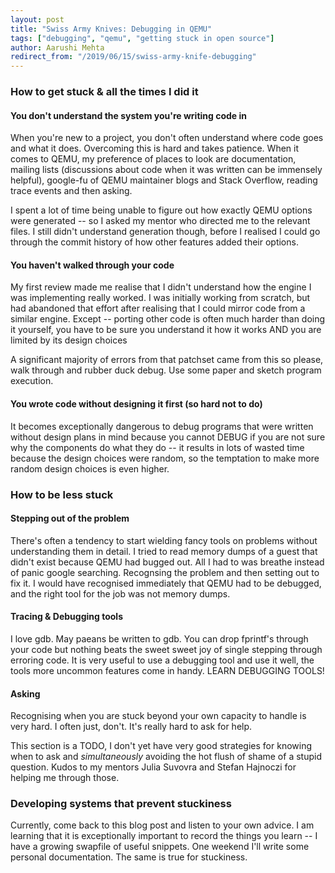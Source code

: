```yaml
---
layout: post
title: "Swiss Army Knives: Debugging in QEMU"
tags: ["debugging", "qemu", "getting stuck in open source"]
author: Aarushi Mehta
redirect_from: "/2019/06/15/swiss-army-knife-debugging"
---
```


### How to get stuck & all the times I did it
#### You don't understand the system you're writing code in
When you're new to a project, you don't often understand where code goes and what it does. Overcoming this is hard and takes patience.
When it comes to QEMU, my preference of places to look are documentation, mailing lists (discussions about code when it was written can be immensely helpful), google-fu of QEMU maintainer blogs and Stack Overflow, reading trace events and then asking.

I spent a lot of time being unable to figure out how exactly QEMU options were generated -- so I asked my mentor who directed me to the relevant files. I still didn't understand generation though, before I realised I could go through the commit history of how other features added their options.

#### You haven't walked through your code
My first review made me realise that I didn't understand how the engine I was implementing really worked. I was initially working from scratch, but had abandoned that effort after realising that I could mirror code from a similar engine. Except -- porting other code is often much harder than doing it yourself, you have to be sure you understand it how it works AND you are limited by its design choices

A significant majority of errors from that patchset came from this so please, walk through and rubber duck debug. Use some paper and sketch program execution.

#### You wrote code without designing it first (so hard not to do)
It becomes exceptionally dangerous to debug programs that were written without design plans in mind because you cannot DEBUG if you are not sure why the components do what they do -- it results in lots of wasted time because the design choices were random, so the temptation to make more random design choices is even higher.

### How to be less stuck
#### Stepping out of the problem
There's often a tendency to start wielding fancy tools on problems without understanding them in detail. I tried to read memory dumps of a guest that didn't exist because QEMU had bugged out. All I had to was breathe instead of panic google searching. Recognsing the problem and then setting out to fix it. I would have recognised immediately that QEMU had to be debugged, and the right tool for the job was not memory dumps.

#### Tracing & Debugging tools
I love gdb. May paeans be written to gdb.
You can drop fprintf's through your code but nothing beats the sweet sweet joy of single stepping through erroring code. It is very useful to use a debugging tool and use it well, the tools more uncommon features come in handy. LEARN DEBUGGING TOOLS!

#### Asking
Recognising when you are stuck beyond your own capacity to handle is very hard. I often just, don't. It's really hard to ask for help.

This section is a TODO, I don't yet have very good strategies for knowing when to ask and *simultaneously* avoiding the hot flush of shame of a stupid question.
Kudos to my mentors Julia Suvovra and Stefan Hajnoczi for helping me through those.

### Developing systems that prevent stuckiness
Currently, come back to this blog post and listen to your own advice. 
I am learning that it is exceptionally important to record the things you learn -- I have a growing swapfile of useful snippets. One weekend I'll write some personal documentation. The same is true for stuckiness.
